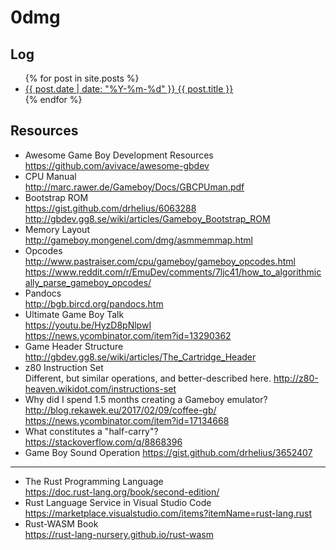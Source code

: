 # 0dmg

## Log
  
<ul>{% for post in site.posts %}   
  <li><a href="{{ site.baseurl }}{{ post.url }}">{{ post.date | date: "%Y-%m-%d" }} {{ post.title }}</a></li>
{% endfor %}</ul>

## Resources

- Awesome Game Boy Development Resources  
  <https://github.com/avivace/awesome-gbdev>
- CPU Manual  
  <http://marc.rawer.de/Gameboy/Docs/GBCPUman.pdf>
- Bootstrap ROM  
  <https://gist.github.com/drhelius/6063288>  
  <http://gbdev.gg8.se/wiki/articles/Gameboy_Bootstrap_ROM>  
- Memory Layout  
  <http://gameboy.mongenel.com/dmg/asmmemmap.html>
- Opcodes  
  <http://www.pastraiser.com/cpu/gameboy/gameboy_opcodes.html>  
  <https://www.reddit.com/r/EmuDev/comments/7ljc41/how_to_algorithmically_parse_gameboy_opcodes/>
- Pandocs  
  <http://bgb.bircd.org/pandocs.htm>
- Ultimate Game Boy Talk  
  <https://youtu.be/HyzD8pNlpwI>  
  <https://news.ycombinator.com/item?id=13290362>
- Game Header Structure  
  <http://gbdev.gg8.se/wiki/articles/The_Cartridge_Header>
- z80 Instruction Set  
  Different, but similar operations, and better-described here.
  <http://z80-heaven.wikidot.com/instructions-set>
- Why did I spend 1.5 months creating a Gameboy emulator?  
  <http://blog.rekawek.eu/2017/02/09/coffee-gb/>  
  <https://news.ycombinator.com/item?id=17134668>
- What constitutes a "half-carry"?  
  <https://stackoverflow.com/q/8868396>
- Game Boy Sound Operation
  <https://gist.github.com/drhelius/3652407>

---

- The Rust Programming Language  
  <https://doc.rust-lang.org/book/second-edition/>
- Rust Language Service in Visual Studio Code  
  <https://marketplace.visualstudio.com/items?itemName=rust-lang.rust>
- Rust-WASM Book  
  <https://rust-lang-nursery.github.io/rust-wasm>
